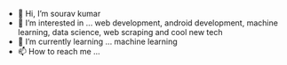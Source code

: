 - 👋 Hi, I’m sourav kumar
- 👀 I’m interested in ... web development, android development, machine learning, data science, web scraping and cool new tech
- 🌱 I’m currently learning ... machine learning
- 📫 How to reach me ... 

<!---
souravkumar1skp/souravkumar1skp is a ✨ special ✨ repository because its `README.md` (this file) appears on your GitHub profile.
You can click the Preview link to take a look at your changes.
--->
